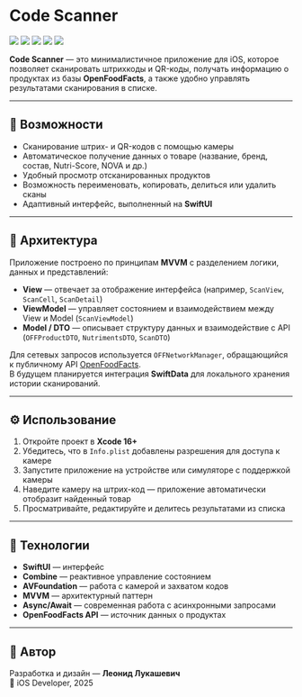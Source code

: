 # Code Scanner

<p align="left">
  <img src="https://img.shields.io/badge/iOS-26%2B-blue" />
  <img src="https://img.shields.io/badge/Swift-5.10-orange" />
  <img src="https://img.shields.io/badge/SwiftUI-%E2%9D%A4%EF%B8%8F-green" />
  <img src="https://img.shields.io/badge/Architecture-MVVM-lightgrey" />
  <img src="https://img.shields.io/badge/API-OpenFoodFacts-success" />
</p>

**Code Scanner** — это минималистичное приложение для iOS, которое позволяет сканировать штрихкоды и QR-коды, получать информацию о продуктах из базы **OpenFoodFacts**, а также удобно управлять результатами сканирования в списке.

---

## 📸 Возможности

- Сканирование штрих- и QR-кодов с помощью камеры  
- Автоматическое получение данных о товаре (название, бренд, состав, Nutri-Score, NOVA и др.)  
- Удобный просмотр отсканированных продуктов  
- Возможность переименовать, копировать, делиться или удалить сканы
- Адаптивный интерфейс, выполненный на **SwiftUI**

---

## 🧩 Архитектура

Приложение построено по принципам **MVVM** с разделением логики, данных и представлений:

- **View** — отвечает за отображение интерфейса (например, `ScanView`, `ScanCell`, `ScanDetail`)  
- **ViewModel** — управляет состоянием и взаимодействием между View и Model (`ScanViewModel`)  
- **Model / DTO** — описывает структуру данных и взаимодействие с API (`OFFProductDTO`, `NutrimentsDTO`, `ScanDTO`)

Для сетевых запросов используется `OFFNetworkManager`, обращающийся к публичному API [OpenFoodFacts](https://world.openfoodfacts.org/).  
В будущем планируется интеграция **SwiftData** для локального хранения истории сканирований.

---

## ⚙️ Использование

1. Откройте проект в **Xcode 16+**  
2. Убедитесь, что в `Info.plist` добавлены разрешения для доступа к камере  
3. Запустите приложение на устройстве или симуляторе с поддержкой камеры  
4. Наведите камеру на штрих-код — приложение автоматически отобразит найденный товар  
5. Просматривайте, редактируйте и делитесь результатами из списка

---

## 🧠 Технологии

- **SwiftUI** — интерфейс  
- **Combine** — реактивное управление состоянием  
- **AVFoundation** — работа с камерой и захватом кодов  
- **MVVM** — архитектурный паттерн  
- **Async/Await** — современная работа с асинхронными запросами  
- **OpenFoodFacts API** — источник данных о продуктах  

---

## 🧾 Автор

Разработка и дизайн — **Леонид Лукашевич**  
📍 iOS Developer, 2025  
